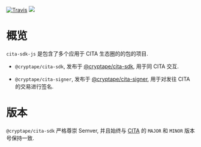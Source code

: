 [![Travis](https://travis-ci.org/cryptape/cita-sdk-js.svg?branch=develop)](https://travis-ci.org/cryptape/cita-sdk-js)
![](https://camo.githubusercontent.com/ecafd86d8356a1adc60fb4fd393bcc7584187f99/68747470733a2f2f696d672e736869656c64732e696f2f62616467652f6d61696e7461696e6564253230776974682d6c65726e612d6363303066662e737667)

# 概览

`cita-sdk-js` 是包含了多个应用于 CITA 生态圈的的包的项目.

- `@cryptape/cita-sdk`, 发布于 [@cryptape/cita-sdk](https://www.npmjs.com/package/@cryptape/cita-sdk), 用于同 CITA 交互.

- `@cryptape/cita-signer`, 发布于 [@cryptape/cita-signer](https://www.npmjs.com/package/@cryptape/cita-signer), 用于对发往 CITA 的交易进行签名.

# 版本

`@cryptape/cita-sdk` 严格尊崇 Semver, 并且始终与 [CITA](https://github.com/cryptape/cita) 的 `MAJOR` 和 `MINOR` 版本号保持一致.
